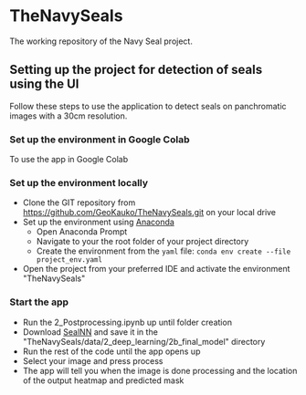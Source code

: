 # TheNavySeals
The working repository of the Navy Seal project.

## Setting up the project for detection of seals using the UI
Follow these steps to use the application to detect seals on panchromatic images with a 30cm resolution.

### Set up the environment in Google Colab
To use the app in Google Colab

### Set up the environment locally
- Clone the GIT repository from https://github.com/GeoKauko/TheNavySeals.git on your local drive
- Set up the environment using [Anaconda](https://www.anaconda.com/download)
    - Open Anaconda Prompt
    - Navigate to your the root folder of your project directory
    - Create the environment from the `yaml` file: `conda env create --file project_env.yaml`
- Open the project from your preferred IDE and activate the environment "TheNavySeals"

### Start the app
- Run the 2_Postprocessing.ipynb up until folder creation
- Download [SealNN](https://drive.google.com/file/d/1IWb0OrisF4eLZvCWTsA2GrMwPeBPcd3M/view?usp=drive_link) and save it in the "TheNavySeals/data/2_deep_learning/2b_final_model" directory
- Run the rest of the code until the app opens up
- Select your image and press process
- The app will tell you when the image is done processing and the location of the output heatmap and predicted mask 
